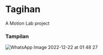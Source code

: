 # Tagihan

A Motion Lab project

### Tampilan
![WhatsApp Image 2022-12-22 at 01 48 27](https://user-images.githubusercontent.com/54633534/208981201-2bb89218-4567-4e80-9cf9-1d3bca92f96a.jpeg)

